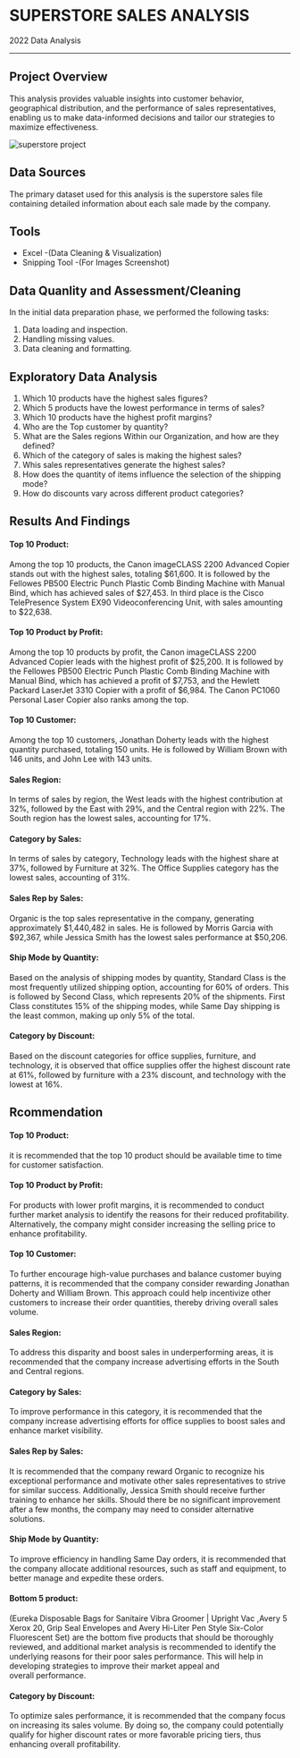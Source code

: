 # SUPERSTORE SALES ANALYSIS 
2022 Data Analysis

---

## Project Overview 

This analysis provides valuable insights into customer behavior, geographical distribution, and the performance of sales representatives, enabling us to make data-informed decisions and tailor our strategies to maximize effectiveness.

![superstore project](https://github.com/user-attachments/assets/89db2642-1827-46f2-8996-d7f88f5cce90)

## Data Sources 

The primary dataset used for this analysis is the superstore sales file containing detailed information about each sale made by the company.

## Tools 

- Excel -(Data Cleaning & Visualization)
- Snipping Tool -(For Images Screenshot)

## Data Quanlity and Assessment/Cleaning 

In the initial data preparation phase, we performed the following tasks:

1. Data loading and inspection. 
2. Handling missing values.
3. Data cleaning and formatting.

## Exploratory Data Analysis

1. Which 10 products have the highest sales figures?
2. Which 5 products have the lowest performance in terms of sales?
3. Which 10 products have the highest profit margins?
4. Who are the Top customer by quantity?
5. What are the Sales regions Within our Organization, and how are they defined?
6. Which of the category of sales is making the highest sales?
7. Whis sales representatives generate the highest sales?
8. How does the quantity of items influence the selection of the shipping mode?
9. How do discounts vary across different product categories?

## Results And Findings

#### Top 10 Product:
Among the top 10 products, the Canon imageCLASS 2200 Advanced Copier stands out with the highest sales, totaling $61,600. It is followed by the Fellowes PB500 Electric Punch Plastic Comb Binding Machine with Manual Bind, which has achieved sales of $27,453. In third place is the Cisco TelePresence System EX90 Videoconferencing Unit, with sales amounting to $22,638.
#### Top 10 Product by Profit:
Among the top 10 products by profit, the Canon imageCLASS 2200 Advanced Copier leads with the highest profit of $25,200. It is followed by the Fellowes PB500 Electric Punch Plastic Comb Binding Machine with Manual Bind, which has achieved a profit of $7,753, and the Hewlett Packard LaserJet 3310 Copier with a profit of $6,984. The Canon PC1060 Personal Laser Copier also ranks among the top.
#### Top 10 Customer:
Among the top 10 customers, Jonathan Doherty leads with the highest quantity purchased, totaling 150 units. He is followed by William Brown with 146 units, and John Lee with 143 units.
#### Sales Region:
In terms of sales by region, the West leads with the highest contribution at 32%, followed by the East with 29%, and the Central region with 22%. The South region has the lowest sales, accounting for 17%.
#### Category by Sales:
In terms of sales by category, Technology leads with the highest share at 37%, followed by Furniture at 32%. The Office Supplies category has the lowest sales, accounting of 31%.
#### Sales Rep by Sales:
Organic is the top sales representative in the company, generating approximately $1,440,482 in sales. He is followed by Morris Garcia with $92,367, while Jessica Smith has the lowest sales performance at $50,206.
#### Ship Mode by Quantity:
Based on the analysis of shipping modes by quantity, Standard Class is the most frequently utilized shipping option, accounting for 60% of orders. This is followed by Second Class, which represents 20% of the shipments. First Class constitutes 15% of the shipping modes, while Same Day shipping is the least common, making up only 5% of the total.
#### Category by Discount:
Based on the discount categories for office supplies, furniture, and technology, it is observed that office supplies offer the highest discount rate at 61%, followed by furniture with a 23% discount, and technology with the lowest at 16%.

## Rcommendation

#### Top 10 Product:
it is recommended that the top 10 product should be available time to time for customer satisfaction.
#### Top 10 Product by Profit: 
For products with lower profit margins, it is recommended to conduct further market analysis to identify the reasons for their reduced profitability. Alternatively, the company might consider increasing the selling price to enhance profitability.
#### Top 10 Customer:
To further encourage high-value purchases and balance customer buying patterns, it is recommended that the company consider rewarding Jonathan Doherty and William Brown. This approach could help incentivize other customers to increase their order quantities, thereby driving overall sales volume. 
#### Sales Region:
To address this disparity and boost sales in underperforming areas, it is recommended that the company increase advertising efforts in the South and Central regions.
#### Category by Sales:
To improve performance in this category, it is recommended that the company increase advertising efforts for office supplies to boost sales and enhance market visibility.
#### Sales Rep by Sales:
It is recommended that the company reward Organic to recognize his exceptional performance and motivate other sales representatives to strive for similar success. Additionally, Jessica Smith should receive further training to enhance her skills. Should there be no significant improvement after a few months, the company may need to consider alternative solutions.
#### Ship Mode by Quantity:
To improve efficiency in handling Same Day orders, it is recommended that the company allocate additional resources, such as staff and equipment, to better manage and expedite these orders.
#### Bottom 5 product:
(Eureka Disposable Bags for Sanitaire Vibra Groomer | Upright Vac ,Avery 5 Xerox 20, Grip Seal Envelopes and Avery Hi-Liter Pen Style Six-Color Fluorescent Set) are the bottom five products that should be thoroughly reviewed, and additional market analysis is recommended to identify the underlying reasons for their poor sales performance. This will help in developing strategies to improve their market appeal and overall performance.
#### Category by Discount:
To optimize sales performance, it is recommended that the company focus on increasing its sales volume. By doing so, the company could potentially qualify for higher discount rates or more favorable pricing tiers, thus enhancing overall profitability.

 




 


 





 

 







 

 

 








